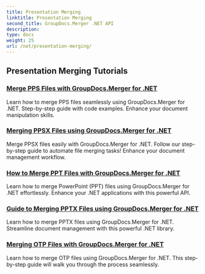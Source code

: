 ```yaml
---
title: Presentation Merging
linktitle: Presentation Merging
second_title: GroupDocs.Merger .NET API
description: 
type: docs
weight: 25
url: /net/presentation-merging/
---
```


## Presentation Merging Tutorials
### [Merge PPS Files with GroupDocs.Merger for .NET](./merge-pps-files/)
Learn how to merge PPS files seamlessly using GroupDocs.Merger for .NET. Step-by-step guide with code examples. Enhance your document manipulation skills.
### [Merging PPSX Files using GroupDocs.Merger for .NET](./merging-ppsx-files/)
Merge PPSX files easily with GroupDocs.Merger for .NET. Follow our step-by-step guide to automate file merging tasks! Enhance your document management workflow.
### [How to Merge PPT Files with GroupDocs.Merger for .NET](./how-to-merge-ppt-files/)
Learn how to merge PowerPoint (PPT) files using GroupDocs.Merger for .NET effortlessly. Enhance your .NET applications with this powerful API.
### [Guide to Merging PPTX Files using GroupDocs.Merger for .NET](./guide-merging-pptx-files/)
Learn how to merge PPTX files using GroupDocs.Merger for .NET. Streamline document management with this powerful .NET library.
### [Merging OTP Files with GroupDocs.Merger for .NET](./merging-otp-files/)
Learn how to merge OTP files using GroupDocs.Merger for .NET. This step-by-step guide will walk you through the process seamlessly.
